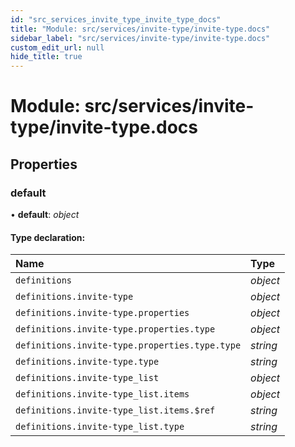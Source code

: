 ```yaml
---
id: "src_services_invite_type_invite_type_docs"
title: "Module: src/services/invite-type/invite-type.docs"
sidebar_label: "src/services/invite-type/invite-type.docs"
custom_edit_url: null
hide_title: true
---
```


# Module: src/services/invite-type/invite-type.docs

## Properties

### default

• **default**: *object*

#### Type declaration:

Name | Type |
:------ | :------ |
`definitions` | *object* |
`definitions.invite-type` | *object* |
`definitions.invite-type.properties` | *object* |
`definitions.invite-type.properties.type` | *object* |
`definitions.invite-type.properties.type.type` | *string* |
`definitions.invite-type.type` | *string* |
`definitions.invite-type_list` | *object* |
`definitions.invite-type_list.items` | *object* |
`definitions.invite-type_list.items.$ref` | *string* |
`definitions.invite-type_list.type` | *string* |
